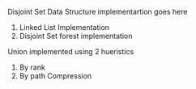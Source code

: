 Disjoint Set Data Structure implementartion goes here

1) Linked List Implementation
2) Disjoint Set forest implementation

Union implemented using 2 hueristics
1) By rank
2) By path Compression
